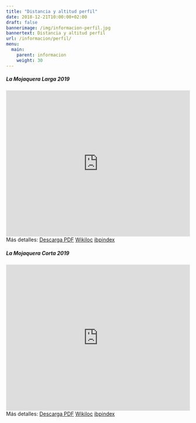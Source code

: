 ```yaml
---
title: "Distancia y altitud perfil"
date: 2018-12-21T10:00:00+02:00
draft: false
bannerimage: /img/informacion-perfil.jpg
bannertext: Distancia y altitud perfil
url: /informacion/perfil/
menu:
  main:
    parent: informacion
    weight: 30
---
```


<div class="row">
    <div class="col-md-6">
        <div class="card mb-3">
            <div class="card-header">
                <h5 class="card-title">La Mojaquera Larga 2019</h5>
            </div>
            <iframe class="card-img" frameBorder="0" scrolling="no" src="https://es.wikiloc.com/wikiloc/spatialArtifacts.do?event=view&id=31301687&measures=on&title=off&near=off&images=off&maptype=H" style="width:100%;height:400px;"></iframe>
            <div class="card-footer">
                <span class="card-link">Más detalles:</span> 
                <a href="/pdf/mojaquera-larga-2019.pdf" class="card-link">Descarga PDF</a>
                <a href="https://es.wikiloc.com/rutas-mountain-bike/la-mojaquera-2019-31301687" class="card-link">Wikiloc</a>
                <a href="https://www.ibpindex.com/ibpindex/ibp_analisis_completo.php?REF=37558000744823&MOD=BYC&LAN=es&REM=&SMD=m&FRE=10" class="card-link">ibpindex</a>
            </div>
        </div>
    </div>
    <div class="col-md-6">
        <div class="card mb-3">
            <div class="card-header">
                <h5 class="card-title">La Mojaquera Corta 2019</h5>
            </div>
            <iframe class="card-img-top" frameBorder="0" scrolling="no" src="https://es.wikiloc.com/wikiloc/spatialArtifacts.do?event=view&id=31832710&measures=on&title=off&near=off&images=off&maptype=H" style="width:100%;height:400px;"></iframe>
            <div class="card-footer">
                <span class="card-link">Más detalles:</span> 
                <a href="/pdf/mojaquera-corta-2019.pdf" class="card-link">Descarga PDF</a>
                <a href="https://es.wikiloc.com/rutas-mountain-bike/mojacar-mojacar-31832710" class="card-link">Wikiloc</a>
                <a href="https://www.ibpindex.com/ibpindex/ibp_analisis_completo.php?REF=37560346613966&LAN=es&MOD=BYC" class="card-link">ibpindex</a>
            </div>
        </div>
    </div>
</div>
